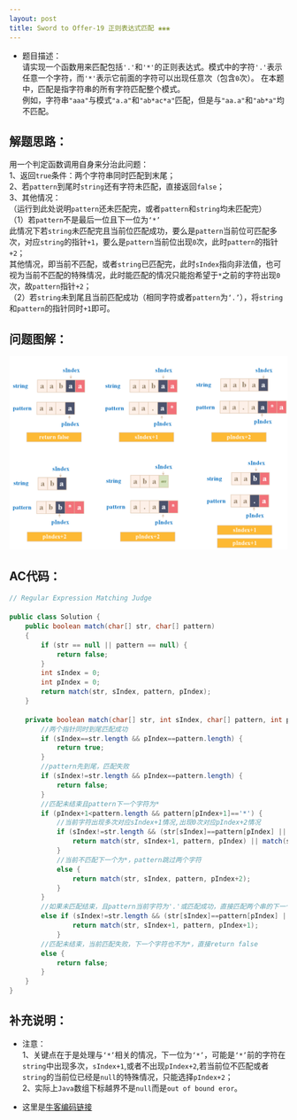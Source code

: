 ```yaml
---
layout: post
title: Sword to Offer-19 正则表达式匹配 ❀❀❀
---
```


* 题目描述：  
请实现一个函数用来匹配包括`'.'`和`'*'`的正则表达式。模式中的字符`'.'`表示任意一个字符，而`'*'`表示它前面的字符可以出现任意次（包含`0`次）。 在本题中，匹配是指字符串的所有字符匹配整个模式。  
例如，字符串`"aaa"`与模式`"a.a"`和`"ab*ac*a"`匹配，但是与`"aa.a"`和`"ab*a"`均不匹配。


## 解题思路：

用一个判定函数调用自身来分治此问题：  
1、返回`true`条件：两个字符串同时匹配到末尾；  
2、若`pattern`到尾时`string`还有字符未匹配，直接返回`false`；  
3、其他情况：  
（运行到此处说明`pattern`还未匹配完，或者`pattern`和`string`均未匹配完）  
（1）若`pattern`不是最后一位且下一位为`‘*’`  
此情况下若`string`未匹配完且当前位匹配成功，要么是`pattern`当前位可匹配多次，对应`string`的指针`+1`，要么是`pattern`当前位出现`0`次，此时`pattern`的指针`+2`；  
其他情况，即当前不匹配，或者`string`已匹配完，此时`sIndex`指向非法值，也可视为当前不匹配的特殊情况，此时能匹配的情况只能抱希望于`*`之前的字符出现`0`次，故`pattern`指针`+2`；  
（2）若`string`未到尾且当前匹配成功（相同字符或者`pattern`为`‘.’`），将`string`和`pattern`的指针同时`+1`即可。  


## 问题图解：

<center>
    <img src="/assets/img/blog/sword-offer-19.png">
</center>

## AC代码：

```java
// Regular Expression Matching Judge

public class Solution {
    public boolean match(char[] str, char[] pattern)
    {
        if (str == null || pattern == null) {
            return false;
        }
        int sIndex = 0;
        int pIndex = 0;
        return match(str, sIndex, pattern, pIndex);
    }
    
    private boolean match(char[] str, int sIndex, char[] pattern, int pIndex) {
        //两个指针同时到尾匹配成功
        if (sIndex==str.length && pIndex==pattern.length) {
            return true;
        }
        //pattern先到尾，匹配失败
        if (sIndex!=str.length && pIndex==pattern.length) {
            return false;
        }
        //匹配未结束且pattern下一个字符为*
        if (pIndex+1<pattern.length && pattern[pIndex+1]=='*') {
            //当前字符出现多次对应sIndex+1情况,出现0次对应pIndex+2情况
            if (sIndex!=str.length && (str[sIndex]==pattern[pIndex] || pattern[pIndex]=='.')) {
                return match(str, sIndex+1, pattern, pIndex) || match(str, sIndex, pattern, pIndex+2);
            }
            //当前不匹配下一个为*，pattern跳过两个字符
            else {
                return match(str, sIndex, pattern, pIndex+2);
            }
        }
        //如果未匹配结束，且pattern当前字符为'.'或匹配成功，直接匹配两个串的下一个字符
        else if (sIndex!=str.length && (str[sIndex]==pattern[pIndex] || pattern[pIndex]=='.')) {
                return match(str, sIndex+1, pattern, pIndex+1);
            }
        //匹配未结束，当前匹配失败，下一个字符也不为*，直接return false
        else {
            return false;
        }
    }
}
```

## 补充说明：

* 注意：  
1、关键点在于是处理与`‘*’`相关的情况，下一位为`‘*’`，可能是`‘*’`前的字符在`string`中出现多次，`sIndex+1`,或者不出现`pIndex+2`,若当前位不匹配或者`string`的当前位已经是`null`的特殊情况，只能选择`pIndex+2`；  
2、实际上`Java`数组下标越界不是`null`而是`out of bound eror`。

* 这里是[牛客编码链接](https://www.nowcoder.com/practice/45327ae22b7b413ea21df13ee7d6429c?tpId=13&&tqId=11205&rp=1&ru=/ta/coding-interviews&qru=/ta/coding-interviews/question-ranking)